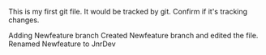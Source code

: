 This is my first git file.
It would be tracked by git.
Confirm if it's tracking changes.

Adding Newfeature branch
Created Newfeature branch and edited the file.
Renamed Newfeature to JnrDev 
